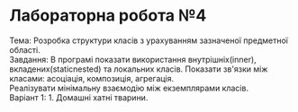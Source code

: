 # Лабораторна робота №4  
Тема: Розробка структури класів з урахуванням зазначеної предметної області.  
Завдання: В програмі показати використання внутрішніх(inner), вкладених(staticnested) та локальних класів. Показати зв'язки між класами: асоціація, композиція, агрегація.  
Реалізувати мінімальну взаємодію між екземплярами класів.  
Варіант 1: 1. Домашні хатні тварини.  
